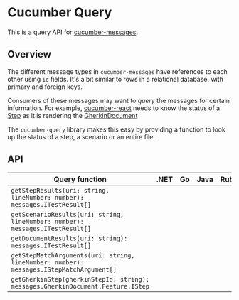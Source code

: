 # Cucumber Query

This is a query API for [cucumber-messages](../cucumber-messages).

## Overview

The different message types in `cucumber-messages` have references to each other
using `id` fields. It's a bit similar to rows in a relational database, with
primary and foreign keys.

Consumers of these messages may want to *query* the messages for certain information.
For example, [cucumber-react](https://github.com/cucumber/cucumber-react) needs to know the status of a [Step](../cucumber-messages/messages.md#io.cucumber.messages.GherkinDocument.Feature.Step) as it
is rendering the [GherkinDocument](../cucumber-messages/messages.md#io.cucumber.messages.GherkinDocument)

The `cucumber-query` library makes this easy by providing a function to look up the
status of a step, a scenario or an entire file.

## API

| Query function                                                                          | .NET | Go | Java | Ruby | TypeScript |
| --------------------------------------------------------------------------------------- | ---- | -- | ---- | ---- | ---------- |
| `getStepResults(uri: string, lineNumber: number): messages.ITestResult[]`               |      |    |      |      | ✓          |
| `getScenarioResults(uri: string, lineNumber: number): messages.ITestResult[]`           |      |    |      |      | ✓          |
| `getDocumentResults(uri: string): messages.ITestResult[]`                               |      |    |      |      | ✓          |
| `getStepMatchArguments(uri: string, lineNumber: number): messages.IStepMatchArgument[]` |      |    |      |      | ✓          |
| `getGherkinStep(gherkinStepId: string): messages.GherkinDocument.Feature.IStep`         |      |    |      |      | ✓          |
